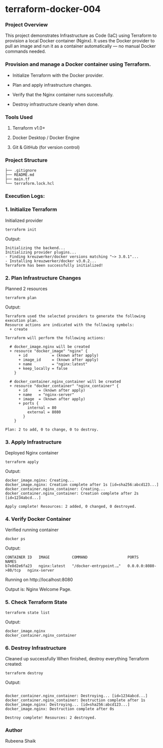 # terraform-docker-004

###  Project Overview

This project demonstrates Infrastructure as Code (IaC) using Terraform to provision a local Docker container (Nginx).
It uses the Docker provider to pull an image and run it as a container automatically — no manual Docker commands needed.

### Provision and manage a Docker container using Terraform.

- Initialize Terraform with the Docker provider.

- Plan and apply infrastructure changes.

- Verify that the Nginx container runs successfully.

- Destroy infrastructure cleanly when done.

###  Tools Used

1. Terraform v1.0+

2. Docker Desktop / Docker Engine

3. Git & GitHub (for version control)


### Project Structure
```
├── .gitignore
├── README.md
├── main.tf
└── terraform.lock.hcl
```
### Execution Logs:
### 1. Initialize Terraform
Initialized provider
```
terraform init
```

Output:
```
Initializing the backend...
Initializing provider plugins...
- Finding kreuzwerker/docker versions matching "~> 3.0.1"...
- Installing kreuzwerker/docker v3.0.2...
Terraform has been successfully initialized!

```

### 2. Plan Infrastructure Changes
Planned 2 resources
```
terraform plan
```

Output:

```
Terraform used the selected providers to generate the following execution plan.
Resource actions are indicated with the following symbols:
  + create

Terraform will perform the following actions:

  # docker_image.nginx will be created
  + resource "docker_image" "nginx" {
      + id           = (known after apply)
      + image_id     = (known after apply)
      + name         = "nginx:latest"
      + keep_locally = false
    }

  # docker_container.nginx_container will be created
  + resource "docker_container" "nginx_container" {
      + id     = (known after apply)
      + name   = "nginx-server"
      + image  = (known after apply)
      + ports {
          internal = 80
          external = 8080
        }
    }

Plan: 2 to add, 0 to change, 0 to destroy.
```

### 3. Apply Infrastructure
Deployed Nginx container
```
terraform apply
```
Output:

```
docker_image.nginx: Creating...
docker_image.nginx: Creation complete after 1s [id=sha256:abcd123...]
docker_container.nginx_container: Creating...
docker_container.nginx_container: Creation complete after 2s [id=1234abcd...]

Apply complete! Resources: 2 added, 0 changed, 0 destroyed.
```
### 4. Verify Docker Container
Verified running container
```
docker ps
```
Output:

```
CONTAINER ID   IMAGE          COMMAND                  PORTS                  NAMES
b7e8d2e6fa23   nginx:latest   "/docker-entrypoint.…"   0.0.0.0:8080->80/tcp   nginx-server
```

Running on http://localhost:8080

Output is: Nginx Welcome Page.

### 5. Check Terraform State
```
terraform state list
```
Output:

```
docker_image.nginx
docker_container.nginx_container
```

### 6. Destroy Infrastructure
Cleaned up successfully
When finished, destroy everything Terraform created:
```
terraform destroy
```
Output:

```

docker_container.nginx_container: Destroying... [id=1234abcd...]
docker_container.nginx_container: Destruction complete after 1s
docker_image.nginx: Destroying... [id=sha256:abcd123...]
docker_image.nginx: Destruction complete after 0s

Destroy complete! Resources: 2 destroyed.
```

### Author
Rubeena Shaik
